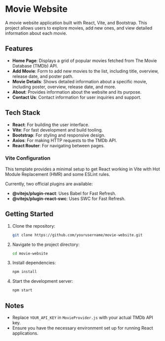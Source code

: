 # Movie Website

A movie website application built with React, Vite, and Bootstrap. This project allows users to explore movies, add new ones, and view detailed information about each movie.

## Features
- **Home Page**: Displays a grid of popular movies fetched from The Movie Database (TMDb) API.
- **Add Movie**: Form to add new movies to the list, including title, overview, release date, and poster path.
- **Movie Details**: Shows detailed information about a specific movie, including poster, overview, release date, and more.
- **About**: Provides information about the website and its purpose.
- **Contact Us**: Contact information for user inquiries and support.

## Tech Stack
- **React**: For building the user interface.
- **Vite**: For fast development and build tooling.
- **Bootstrap**: For styling and responsive design.
- **Axios**: For making HTTP requests to the TMDb API.
- **React Router**: For navigating between pages.

### Vite Configuration
This template provides a minimal setup to get React working in Vite with Hot Module Replacement (HMR) and some ESLint rules.

Currently, two official plugins are available:
- **@vitejs/plugin-react**: Uses Babel for Fast Refresh.
- **@vitejs/plugin-react-swc**: Uses SWC for Fast Refresh.

## Getting Started
1. Clone the repository:
    ```bash
    git clone https://github.com/yourusername/movie-website.git
    ```
2. Navigate to the project directory:
    ```bash
    cd movie-website
    ```
3. Install dependencies:
    ```bash
    npm install
    ```
4. Start the development server:
    ```bash
    npm start
    ```

## Notes
- Replace `YOUR_API_KEY` in `MovieProvider.js` with your actual TMDb API key.
- Ensure you have the necessary environment set up for running React applications.


